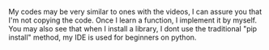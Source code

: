 My codes may be very similar to ones with the videos, I can assure you that I'm not copying the code. Once I learn a function, I implement it by myself. 
You may also see that when I install a library, I dont use the traditional "pip install" method, my IDE is used for beginners on python.
